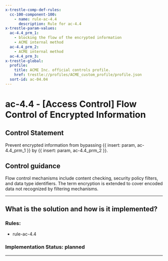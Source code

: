 ```yaml
---
x-trestle-comp-def-rules:
  cc-100-component-100:
    - name: rule-ac-4.4
      description: Rule for ac-4.4
x-trestle-param-values:
  ac-4.4_prm_1:
    - blocking the flow of the encrypted information
    - ACME internal method
  ac-4.4_prm_2:
    - ACME internal method
  ac-4.4_prm_3:
x-trestle-global:
  profile:
    title: ACME Inc. official controls profile.
    href: trestle://profiles/ACME_custom_profile/profile.json
  sort-id: ac-04.04
---
```


# ac-4.4 - \[Access Control\] Flow Control of Encrypted Information

## Control Statement

Prevent encrypted information from bypassing {{ insert: param, ac-4.4_prm_1 }} by {{ insert: param, ac-4.4_prm_2 }}.

## Control guidance

Flow control mechanisms include content checking, security policy filters, and data type identifiers. The term encryption is extended to cover encoded data not recognized by filtering mechanisms.

______________________________________________________________________

## What is the solution and how is it implemented?

<!-- For implementation status enter one of: implemented, partial, planned, alternative, not-applicable -->

<!-- Note that the list of rules under ### Rules: is read-only and changes will not be captured after assembly to JSON -->

<!-- Add control implementation description here for control: ac-4.4 -->

### Rules:

  - rule-ac-4.4

### Implementation Status: planned

______________________________________________________________________
